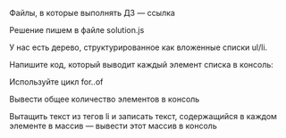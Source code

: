 Файлы, в которые выполнять ДЗ — ссылка

Решение пишем в файле solution.js

У нас есть дерево, структурированное как вложенные списки ul/li.

Напишите код, который выводит каждый элемент списка в консоль:

Используйте цикл for..of

Вывести общее количество элементов в консоль

Вытащить текст из тегов li и записать текст, содержащийся в каждом элементе в массив — вывести этот массив в консоль